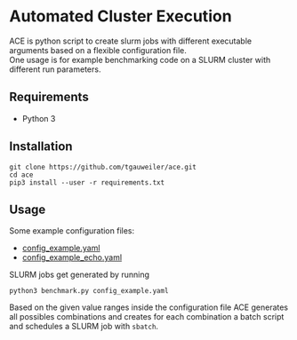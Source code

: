 # Automated Cluster Execution

ACE is python script to create slurm jobs with different executable arguments based on a flexible configuration file.\
One usage is for example benchmarking code on a SLURM cluster with different run parameters.

## Requirements
- Python 3

## Installation
```
git clone https://github.com/tgauweiler/ace.git
cd ace
pip3 install --user -r requirements.txt
```

## Usage
Some example configuration files:
- [config_example.yaml](config_example.yaml)
- [config_example_echo.yaml](config_example_echo.yaml)

SLURM jobs get generated by running
```
python3 benchmark.py config_example.yaml
```
Based on the given value ranges inside the configuration file ACE generates all possibles combinations and creates for each combination a batch script and schedules a SLURM job with `sbatch`.